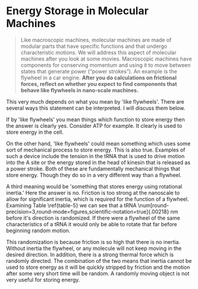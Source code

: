 # Energy Storage in Molecular Machines #

> Like macroscopic machines, molecular machines are made of modular parts that
> have specific functions and that undergo characteristic motions. We will address
> this aspect of molecular machines after you look at some movies. Macroscopic
> machines have components for conserving momentum and using it to move between
> states that generate power (“power strokes”). An example is the flywheel in a
> car engine. __After you do calculations on frictional forces, reflect on whether
> you expect to find components that behave like flywheels in nano-scale machines.__

This very much depends on what you mean by 'like flywheels'. There are several
ways this statement can be interpreted. I will discuss them below.

If by 'like flywheels' you mean things which function to store energy then the
answer is clearly yes. Consider ATP for example. It clearly is used to store
energy in the cell.

On the other hand, 'like flywheels' could mean something which uses some sort of
mechanical process to store energy. This is also true. Examples of such a device
include the tension in the tRNA that is used to drive motion into the A site or
the energy stored in the head of kinesin that is released as a power stroke.
Both of these are fundamentally mechanical things that store energy. Though they
do so in a very different way than a flywheel.

A third meaning would be 'something that stores energy using rotational
inertia.' Here the answer is no. Friction is too strong at the nanoscale to
allow for significant inertia, which is required for the function of a flywheel.
Examining Table \ref{table-5} we can see that a tRNA
\num[round-precision=3,round-mode=figures,scientific-notation=true]{.00218} nm
before it's direction is randomized. If there were a flywheel of the same
characteristics of a tRNA it would only be able to rotate that far before
beginning random motion.

This randomization is because friction is so high that there is no inertia.
Without inertia the flywheel, or any molecule will not keep moving in the
desired direction. In addition, there is a strong thermal force which is
randomly directed. The combination of the two means that inertia cannot be used
to store energy as it will be quickly stripped by friction and the motion after
some very short time will be random. A randomly moving object is not very useful
for storing energy.
